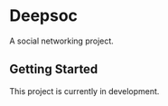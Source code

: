 # Deepsoc

A social networking project.

## Getting Started

This project is currently in development.